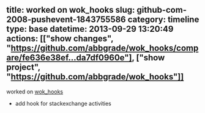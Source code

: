 title: worked on wok_hooks
slug: github-com-2008-pushevent-1843755586
category: timeline
type: base
datetime: 2013-09-29 13:20:49
actions: [["show changes", "https://github.com/abbgrade/wok_hooks/compare/fe636e38ef...da7df0960e"], ["show project", "https://github.com/abbgrade/wok_hooks"]]
---
worked on [wok_hooks](https://github.com/abbgrade/wok_hooks)

 - add hook for stackexchange activities
